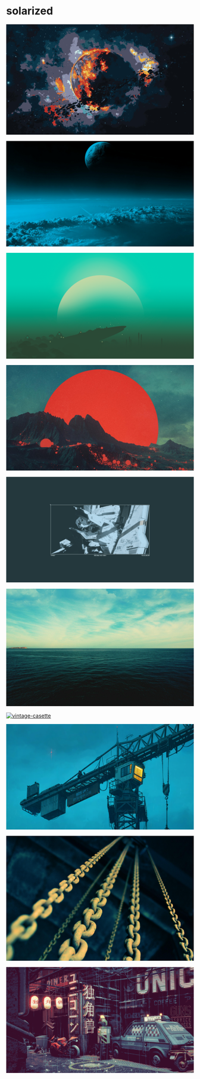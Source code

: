 # solarized

<a href="mm7prhmrq3681.jpg"><img alt="mm7prhmrq3681" src="mm7prhmrq3681.jpg"></a>

<a href="solarized-planet.jpg"><img alt="solarized-planet" src="solarized-planet.jpg"></a>

<a href="r2uhg0vjl2t81.png"><img alt="r2uhg0vjl2t81" src="r2uhg0vjl2t81.png"></a>

<a href="ketqb6blpnt81.jpg"><img alt="ketqb6blpnt81" src="ketqb6blpnt81.jpg"></a>

<a href="knights-of-sidonia.png"><img alt="knights-of-sidonia" src="knights-of-sidonia.png"></a>

<a href="22.jpg"><img alt="22" src="22.jpg"></a>

<a href="vintage-casette.png"><img alt="vintage-casette" src="vintage-casette.png"></a>

<a href="lli0c12vlvd91.png"><img alt="lli0c12vlvd91" src="lli0c12vlvd91.png"></a>

<a href="fre-sonneveld-K8iHtzoIKQ4-unsplash.jpg"><img alt="fre-sonneveld-K8iHtzoIKQ4-unsplash" src="fre-sonneveld-K8iHtzoIKQ4-unsplash.jpg"></a>

<a href="wallhaven-ymdvjg.png"><img alt="wallhaven-ymdvjg" src="wallhaven-ymdvjg.png"></a>

